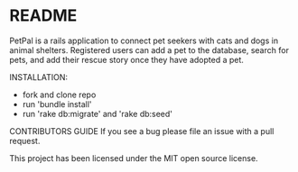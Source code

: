 # README

PetPal is a rails application to connect pet seekers with cats and dogs in animal shelters.
Registered users can add a pet to the database, search for pets, and add their rescue story once they have adopted a pet.

INSTALLATION:
* fork and clone repo
* run 'bundle install'
* run 'rake db:migrate' and 'rake db:seed'

CONTRIBUTORS GUIDE
If you see a bug please file an issue with a pull request.

This project has been licensed under the MIT open source license.
